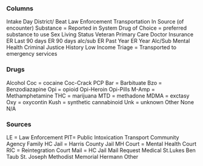 ﻿### Columns
Intake Day
District/ Beat
Law Enforcement
Transportation In
Source (of encounter)
Substance = Reported in System
Drug of Choice = preferred substance to use
Sex
Living Status
Veteran
Primary Care Doctor
Insurance
ER Last 90 days
ER 90 days alc/sub
ER Past Year
ER Year Alc/Sub
Mental Health
Criminal Justice History
Low Income
Triage = Transported to emergency services



### Drugs
Alcohol
Coc = cocaine
Coc-Crack
PCP
Bar = Barbituate
Bzo = Benzodiazapine
Opi = opioid
Opi-Heroin
Opi-Pills
M-Amp = Methamphetamine
THC = marijuana
MTD = methadone
MDMA = exctasy
Oxy = oxycontin
Kush = synthetic cannabinoid
Unk = unknown
Other
None
N/A



### Sources
LE = Law Enforcement
PIT= Public Intoxication Transport
Community
Agency
Family
HC Jail = Harris County Jail
MH Court = Mental Health Court
RIC = Reintegration Court
Mail = HC Jail Mail Request
Medical
St.Lukes
Ben Taub
St. Joseph
Methodist
Memorial Hermann
Other

